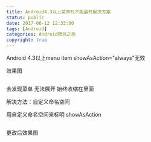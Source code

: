 ```yaml
---
title: Android4.3以上菜单栏不能展开解决方案
status: public
date: 2017-06-12 12:33:00
tags: [Android]
categories: Android爬坑之旅
copyright: true
---
```



<span lang="x-none">Android 4.3</span><span lang="zh-CN">以上</span><span lang="x-none">menu item showAsAction="always"</span><span lang="zh-CN">无效<img src="http://img.blog.csdn.net/20160705184548287" alt="" /></span>

<span lang="zh-CN">效果图</span>

<span lang="zh-CN"><img src="http://img.blog.csdn.net/20160705184621209" alt="" />
</span>
<!-- more -->
<span lang="zh-CN">会发现菜单 无法展开 始终收缩在里面
</span>

解决方法：自定义命名空间

<span lang="en-US">                     </span><span lang="zh-CN">用自定义命名空间来标明</span><span lang="en-US"> showAsAction</span>

<span lang="en-US"><img src="http://img.blog.csdn.net/20160705184632912" alt="" />
</span>

<span lang="en-US">更改后效果图
</span>

<span lang="en-US"><img src="http://img.blog.csdn.net/20160705184642022" alt="" /></span>